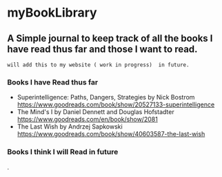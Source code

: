 # myBookLibrary
## A Simple journal to keep track of all the books I have read thus far and those I want to read.


``` will add this to my website ( work in progress)  in future. ```


### Books I have Read thus far
-  Superintelligence: Paths, Dangers, Strategies by Nick Bostrom 
https://www.goodreads.com/book/show/20527133-superintelligence
- The Mind's I by Daniel Dennett and Douglas Hofstadter
https://www.goodreads.com/en/book/show/2081
- The Last Wish by Andrzej Sapkowski
https://www.goodreads.com/book/show/40603587-the-last-wish


### Books I think I will Read in future
. 
